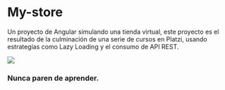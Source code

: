 

# My-store

Un proyecto de Angular simulando una tienda virtual, este proyecto es el resultado de la culminación de una serie de cursos en Platzi, usando estrategías como Lazy Loading y el consumo de API REST.

![](https://upload.wikimedia.org/wikipedia/commons/thumb/c/cf/Angular_full_color_logo.svg/800px-Angular_full_color_logo.svg.png)



### Nunca paren de aprender.
